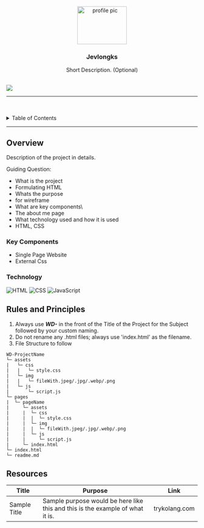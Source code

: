 <a name="readme-top">

<br/>

<br />
<div align="center">
  <a href="https://github.com/jevlongkss/">
  <!-- TODO: If you want to add logo or banner you can add it here -->
    <img src="[[https://www.facebook.com/photo/?fbid=7674855595940884&set=a.103973636362489](https://scontent-mnl1-2.xx.fbcdn.net/v/t39.30808-6/423159834_7447611865331926_6240093153938199642_n.jpg?_nc_cat=100&ccb=1-7&_nc_sid=5f2048&_nc_eui2=AeG5tT9Eywr1QH9VZ48pBcP8vFkWXp3Es068WRZencSzTkEYcVYbOHi7DMX_wx-um7GG10nJGYDYRoLZ9A-cJTOV&_nc_ohc=luMzaGDXt84Q7kNvgG5Pnaq&_nc_ht=scontent-mnl1-2.xx&oh=00_AYAb6jGf0YX7GczbB7RlT-9Qu9Xf6DzloYwqWLSyyIjJ6g&oe=6649B878)](https://scontent-mnl1-2.xx.fbcdn.net/v/t39.30808-6/423159834_7447611865331926_6240093153938199642_n.jpg?_nc_cat=100&ccb=1-7&_nc_sid=5f2048&_nc_eui2=AeG5tT9Eywr1QH9VZ48pBcP8vFkWXp3Es068WRZencSzTkEYcVYbOHi7DMX_wx-um7GG10nJGYDYRoLZ9A-cJTOV&_nc_ohc=luMzaGDXt84Q7kNvgG5Pnaq&_nc_ht=scontent-mnl1-2.xx&oh=00_AYAb6jGf0YX7GczbB7RlT-9Qu9Xf6DzloYwqWLSyyIjJ6g&oe=6649B878)" alt="profile pic"  width="130" height="100">
  </a>
<!-- TODO: Change Title to the name of the title of your Project -->
  <h3 align="center">Jevlongks</h3>
</div>
<!-- TODO: Make a short description -->
<div align="center">
  Short Description. (Optional)
</div>

<br />

<!-- TODO: Change the zyx-0314 into your github username  -->
<!-- TODO: Change the WD-Template-Project into the same name of your folder -->
![](https://visit-counter.vercel.app/counter.png?page=jevlongkss/WD-Seatwork2)

---

<br />
<br />

<!-- TODO: If you want to add more layers for your readme -->
<details>
  <summary>Table of Contents</summary>
  <ol>
    <li>
      <a href="#overview">Overview</a>
      <ol>
        <li>
          <a href="#key-components">Key Components</a>
        </li>
        <li>
          <a href="#technology">Technology</a>
        </li>
      </ol>
    </li>
    <li>
      <a href="#rules-and-principles">Rules and Principles</a>
    </li>
    <li>
      <a href="#resources">Resources</a>
    </li>
  </ol>
</details>

---

## Overview

<!-- TODO: To be changed -->
<!-- The following are just sample -->
Description of the project in details.

Guiding Question:
- What is the project
- Formulating HTML
- Whats the purpose
- for wireframe
- What are key components\
- The about me page
- What technology used and how it is used
- HTML, CSS

### Key Components
<!-- TODO: List of Key Components -->
<!-- The following are just sample -->
- Single Page Website
- External Css

### Technology
<!-- TODO: List of Technology Used -->
![HTML](https://img.shields.io/badge/HTML-E34F26?style=for-the-badge&logo=html5&logoColor=white)
![CSS](https://img.shields.io/badge/CSS-1572B6?style=for-the-badge&logo=css3&logoColor=white)
![JavaScript](https://img.shields.io/badge/JavaScript-F7DF1E?style=for-the-badge&logo=javascript&logoColor=white)

## Rules and Principles
1. Always use ***WD-*** in the front of the Title of the Project for the Subject followed by your custom naming.
2. Do not rename any .html files; always use 'index.html' as the filename.
3. File Structure to follow

```
WD-ProjectName
└─ assets
|   └─ css
|   |   └─ style.css
|   └─ img
|   |   └─ fileWith.jpeg/.jpg/.webp/.png
|   └─ js
|       └─ script.js
└─ pages
|  └─ pageName
|     └─ assets
|     |  └─ css
|     |  |  └─ style.css
|     |  └─ img
|     |  |  └─ fileWith.jpeg/.jpg/.webp/.png
|     |  └─ js
|     |     └─ script.js
|     └─ index.html
└─ index.html
└─ readme.md
```

## Resources

<!-- TODO: Add References -->
| Title | Purpose | Link |
|-|-|-|
| Sample Title | Sample purpose would be here like this and this is the example of what it is. | trykolang.com |
